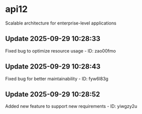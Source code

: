 # api12
Scalable architecture for enterprise-level applications

## Update 2025-09-29 10:28:33
Fixed bug to optimize resource usage - ID: zao00fmo


## Update 2025-09-29 10:28:43
Fixed bug for better maintainability - ID: fyw6l83g


## Update 2025-09-29 10:28:52
Added new feature to support new requirements - ID: yiwgzy2u

